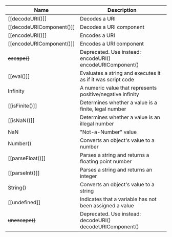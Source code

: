| Name                     | Description                                                       |
| ------------------------ | ----------------------------------------------------------------- |
| [[decodeURI()]]          | Decodes a URI                                                     |
| [[decodeURIComponent()]] | Decodes a URI component                                           |
| [[encodeURI()]]          | Encodes a URI                                                     |
| [[encodeURIComponent()]] | Encodes a URI component                                           |
| ~~escape()~~             | Deprecated. Use instead: <br>encodeURI() <br>encodeURIComponent() |
| [[eval()]]               | Evaluates a string and executes it as if it was script code       |
| Infinity                 | A numeric value that represents positive/negative infinity        |
| [[isFinite()]]           | Determines whether a value is a finite, legal number              |
| [[isNaN()]]              | Determines whether a value is an illegal number                   |
| NaN                      | "Not-a-Number" value                                              |
| Number()                 | Converts an object's value to a number                            |
| [[parseFloat()]]         | Parses a string and returns a floating point number               |
| [[parseInt()]]           | Parses a string and returns an integer                            |
| String()                 | Converts an object's value to a string                            |
| [[undefined]]            | Indicates that a variable has not been assigned a value           |
| ~~unescape()~~           | Deprecated. Use instead: <br>decodeURI() <br>decodeURIComponent() |
